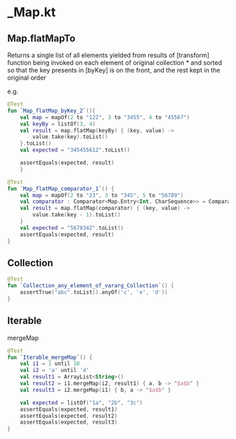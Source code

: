 

_Map.kt
============


Map.flatMapTo
------------
Returns a single list of all elements yielded from results of [transform] function being invoked on each element of original collection * and sorted so that the key presents in [byKey] is on the front, and the rest kept in the original order

e.g.


```kotlin
@Test
fun `Map_flatMap_byKey_2`(){
    val map = mapOf(2 to "122", 3 to "3455", 4 to "45567")
    val keyBy = listOf(3, 4)
    val result = map.flatMap(keyBy) { (key, value) ->
        value.take(key).toList()
    }.toList()
    val expected = "345455612".toList()

    assertEquals(expected, result)
    }
```

```kotlin
@Test
fun `Map_flatMap_comparator_1`() {
    val map = mapOf(2 to "23", 3 to "345", 5 to "56789")
    val comparator : Comparator<Map.Entry<Int, CharSequence>> = Comparator { a, b -> b.key - a.key }
    val result = map.flatMap(comparator) { (key, value) ->
        value.take(key - 1).toList()
    }
    val expected = "5678342".toList()
    assertEquals(expected, result)
}
```

Collection
-----------

```kotlin
@Test
fun `Collection_any_element_of_vararg_Collection`() {
    assertTrue("abc".toList().anyOf('c', 'e', 'd'))
}
```

Iterable
-----------

mergeMap

```kotlin
@Test
fun `Iterable_mergeMap`() {
    val i1 = 1 until 10
    val i2 = 'a' until 'd'
    val result1 = ArrayList<String>()
    val result2 = i1.mergeMap(i2, result1) { a, b -> "$a$b" }
    val result3 = i2.mergeMap(i1) { b, a -> "$a$b" }

    val expected = listOf("1a", "2b", "3c")
    assertEquals(expected, result1)
    assertEquals(expected, result2)
    assertEquals(expected, result3)
}
```


